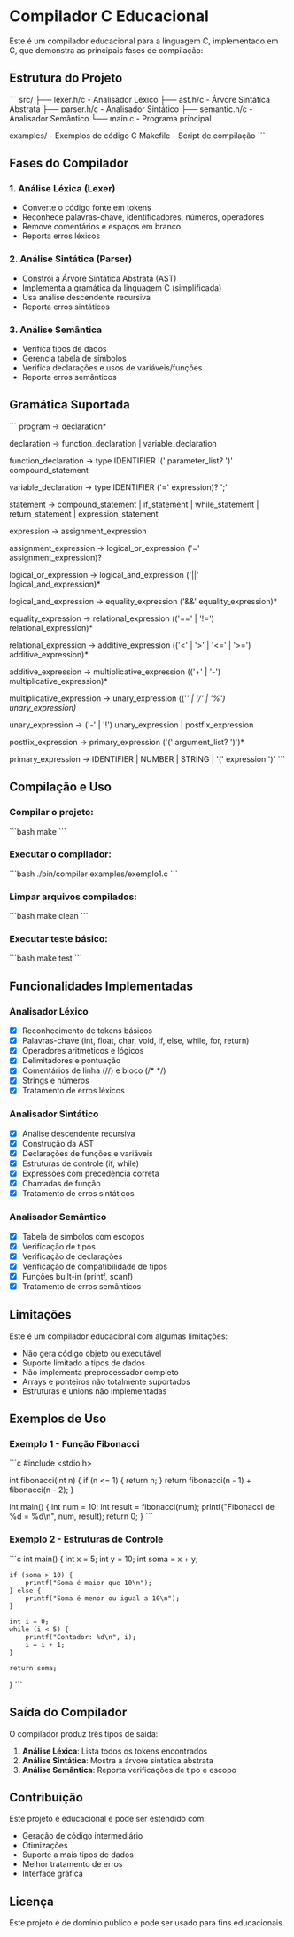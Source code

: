 # Compilador C Educacional

Este é um compilador educacional para a linguagem C, implementado em C, que demonstra as principais fases de compilação:

## Estrutura do Projeto

\`\`\`
src/
├── lexer.h/c      - Analisador Léxico
├── ast.h/c        - Árvore Sintática Abstrata
├── parser.h/c     - Analisador Sintático
├── semantic.h/c   - Analisador Semântico
└── main.c         - Programa principal

examples/          - Exemplos de código C
Makefile          - Script de compilação
\`\`\`

## Fases do Compilador

### 1. Análise Léxica (Lexer)
- Converte o código fonte em tokens
- Reconhece palavras-chave, identificadores, números, operadores
- Remove comentários e espaços em branco
- Reporta erros léxicos

### 2. Análise Sintática (Parser)
- Constrói a Árvore Sintática Abstrata (AST)
- Implementa a gramática da linguagem C (simplificada)
- Usa análise descendente recursiva
- Reporta erros sintáticos

### 3. Análise Semântica
- Verifica tipos de dados
- Gerencia tabela de símbolos
- Verifica declarações e usos de variáveis/funções
- Reporta erros semânticos

## Gramática Suportada

\`\`\`
program → declaration*

declaration → function_declaration | variable_declaration

function_declaration → type IDENTIFIER '(' parameter_list? ')' compound_statement

variable_declaration → type IDENTIFIER ('=' expression)? ';'

statement → compound_statement | if_statement | while_statement | 
           return_statement | expression_statement

expression → assignment_expression

assignment_expression → logical_or_expression ('=' assignment_expression)?

logical_or_expression → logical_and_expression ('||' logical_and_expression)*

logical_and_expression → equality_expression ('&&' equality_expression)*

equality_expression → relational_expression (('==' | '!=') relational_expression)*

relational_expression → additive_expression (('<' | '>' | '<=' | '>=') additive_expression)*

additive_expression → multiplicative_expression (('+' | '-') multiplicative_expression)*

multiplicative_expression → unary_expression (('*' | '/' | '%') unary_expression)*

unary_expression → ('-' | '!') unary_expression | postfix_expression

postfix_expression → primary_expression ('(' argument_list? ')')*

primary_expression → IDENTIFIER | NUMBER | STRING | '(' expression ')'
\`\`\`

## Compilação e Uso

### Compilar o projeto:
\`\`\`bash
make
\`\`\`

### Executar o compilador:
\`\`\`bash
./bin/compiler examples/exemplo1.c
\`\`\`

### Limpar arquivos compilados:
\`\`\`bash
make clean
\`\`\`

### Executar teste básico:
\`\`\`bash
make test
\`\`\`

## Funcionalidades Implementadas

### Analisador Léxico
- [x] Reconhecimento de tokens básicos
- [x] Palavras-chave (int, float, char, void, if, else, while, for, return)
- [x] Operadores aritméticos e lógicos
- [x] Delimitadores e pontuação
- [x] Comentários de linha (//) e bloco (/* */)
- [x] Strings e números
- [x] Tratamento de erros léxicos

### Analisador Sintático
- [x] Análise descendente recursiva
- [x] Construção da AST
- [x] Declarações de funções e variáveis
- [x] Estruturas de controle (if, while)
- [x] Expressões com precedência correta
- [x] Chamadas de função
- [x] Tratamento de erros sintáticos

### Analisador Semântico
- [x] Tabela de símbolos com escopos
- [x] Verificação de tipos
- [x] Verificação de declarações
- [x] Verificação de compatibilidade de tipos
- [x] Funções built-in (printf, scanf)
- [x] Tratamento de erros semânticos

## Limitações

Este é um compilador educacional com algumas limitações:

- Não gera código objeto ou executável
- Suporte limitado a tipos de dados
- Não implementa preprocessador completo
- Arrays e ponteiros não totalmente suportados
- Estruturas e unions não implementadas

## Exemplos de Uso

### Exemplo 1 - Função Fibonacci
\`\`\`c
#include <stdio.h>

int fibonacci(int n) {
    if (n <= 1) {
        return n;
    }
    return fibonacci(n - 1) + fibonacci(n - 2);
}

int main() {
    int num = 10;
    int result = fibonacci(num);
    printf("Fibonacci de %d = %d\n", num, result);
    return 0;
}
\`\`\`

### Exemplo 2 - Estruturas de Controle
\`\`\`c
int main() {
    int x = 5;
    int y = 10;
    int soma = x + y;
    
    if (soma > 10) {
        printf("Soma é maior que 10\n");
    } else {
        printf("Soma é menor ou igual a 10\n");
    }
    
    int i = 0;
    while (i < 5) {
        printf("Contador: %d\n", i);
        i = i + 1;
    }
    
    return soma;
}
\`\`\`

## Saída do Compilador

O compilador produz três tipos de saída:

1. **Análise Léxica**: Lista todos os tokens encontrados
2. **Análise Sintática**: Mostra a árvore sintática abstrata
3. **Análise Semântica**: Reporta verificações de tipo e escopo

## Contribuição

Este projeto é educacional e pode ser estendido com:

- Geração de código intermediário
- Otimizações
- Suporte a mais tipos de dados
- Melhor tratamento de erros
- Interface gráfica

## Licença

Este projeto é de domínio público e pode ser usado para fins educacionais.
